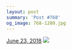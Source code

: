 ```yaml
---
layout: post
summary: 'Post #768'
og_image: 768-1280.jpg
---
```


<p>
  <time>
    <a href="/768">June 23, 2018</a>
  </time>
  <a href="/768">
    <img src="{{ site.assets_url }}/768-640.jpg" srcset="{{ site.assets_url }}/768-320.jpg 320w, {{ site.assets_url }}/768-640.jpg 640w, {{ site.assets_url }}/768-960.jpg 960w, {{ site.assets_url }}/768-1280.jpg 1280w" sizes="(min-width: 700px) 50vw, calc(100vw - 2rem)" />
  </a>
</p>
